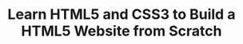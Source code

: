 ---
layout:   certificate
title:    "Learn HTML5 and CSS3 to Build a HTML5 Website from Scratch"
slug:     html5
category: bitdegree
issuer:   "BitDegree"
---